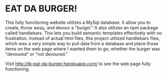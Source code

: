 # EAT DA BURGER!

This fully functioning website utilizes a MySql database. It allow you to create, throw away, and devour a "burger."
It also utilizes an npm package called handlebars. This lets you build semantic templates effectively with no frustration. Instead of actual html files, this project utilized handlebars files, which was a very simple way to pull data from a database and place those items on the web page where I wanted them to go; whether the burger was "devoured" or "not devoured."

Visit http://tk-eat-da-burger.herokuapp.com/ to see the web page fully functioning.
